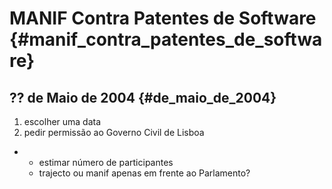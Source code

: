# MANIF Contra Patentes de Software {#manif_contra_patentes_de_software}

## ?? de Maio de 2004 {#de_maio_de_2004}

1.  escolher uma data
2.  pedir permissão ao Governo Civil de Lisboa

-   -   estimar número de participantes
    -   trajecto ou manif apenas em frente ao Parlamento?
